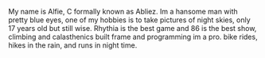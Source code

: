 My name is Alfie, C formally known as Abliez. Im a hansome man with pretty blue eyes, one of my hobbies is to take pictures of night skies, only 17 years old but still wise. Rhythia is the best game and 86 is the best show, climbing and calasthenics built frame and programming im a pro. bike rides, hikes in the rain, and runs in night time.  
